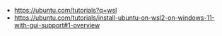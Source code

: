 - https://ubuntu.com/tutorials?q=wsl
- https://ubuntu.com/tutorials/install-ubuntu-on-wsl2-on-windows-11-with-gui-support#1-overview